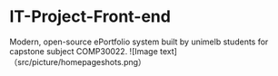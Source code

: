 # IT-Project-Front-end

Modern, open-source ePortfolio system built by unimelb students for capstone subject COMP30022.
![Image text]（src/picture/homepageshots.png）
